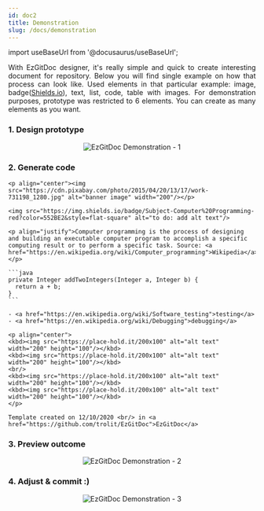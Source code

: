 ```yaml
---
id: doc2
title: Demonstration
slug: /docs/demonstration
---
```


import useBaseUrl from '@docusaurus/useBaseUrl';

<p align="justify">
With EzGitDoc designer, it's really simple and quick to create interesting document for repository. Below you will find single example on how that process can look like. Used elements in that particular example: image, badge(<a href="https://shields.io/">Shields.io</a>), text, list, code, table with images. For demonstration purposes, prototype was restricted to 6 elements. You can create as many elements as you want.
</p>

### 1. Design prototype

<p align="center">
<img src={useBaseUrl('img/demonstration/d01.png')} alt="EzGitDoc Demonstration - 1"/>
</p>

### 2. Generate code

````git
<p align="center"><img src="https://cdn.pixabay.com/photo/2015/04/20/13/17/work-731198_1280.jpg" alt="banner image" width="200"/></p>

<img src="https://img.shields.io/badge/Subject-Computer%20Programming-red?color=552BE2&style=flat-square" alt="to do: add alt text"/>

<p align="justify">Computer programming is the process of designing and building an executable computer program to accomplish a specific computing result or to perform a specific task. Source: <a href="https://en.wikipedia.org/wiki/Computer_programming">Wikipedia</a></p>

```java
private Integer addTwoIntegers(Integer a, Integer b) {
  return a + b;
}
```

- <a href="https://en.wikipedia.org/wiki/Software_testing">testing</a>
- <a href="https://en.wikipedia.org/wiki/Debugging">debugging</a>

<p align="center">
<kbd><img src="https://place-hold.it/200x100" alt="alt text" width="200" height="100"/></kbd> 
<kbd><img src="https://place-hold.it/200x100" alt="alt text" width="200" height="100"/></kbd> 
<br/> 
<kbd><img src="https://place-hold.it/200x100" alt="alt text" width="200" height="100"/></kbd> 
<kbd><img src="https://place-hold.it/200x100" alt="alt text" width="200" height="100"/></kbd> 
</p>

Template created on 12/10/2020 <br/> in <a href="https://github.com/trolit/EzGitDoc">EzGitDoc</a>
````

### 3. Preview outcome

<p align="center">
<img src={useBaseUrl('img/demonstration/d02.png')} alt="EzGitDoc Demonstration - 2"/>
</p>

### 4. Adjust & commit :)

<p align="center">
<img src={useBaseUrl('img/demonstration/d03.png')} alt="EzGitDoc Demonstration - 3"/>
</p>